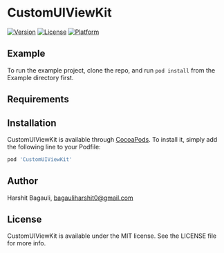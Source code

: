 # CustomUIViewKit

[![Version](https://img.shields.io/cocoapods/v/CustomUIViewKit.svg?style=flat)](https://cocoapods.org/pods/CustomUIViewKit)
[![License](https://img.shields.io/cocoapods/l/CustomUIViewKit.svg?style=flat)](https://cocoapods.org/pods/CustomUIViewKit)
[![Platform](https://img.shields.io/cocoapods/p/CustomUIViewKit.svg?style=flat)](https://cocoapods.org/pods/CustomUIViewKit)

## Example

To run the example project, clone the repo, and run `pod install` from the Example directory first.

## Requirements

## Installation

CustomUIViewKit is available through [CocoaPods](https://cocoapods.org). To install
it, simply add the following line to your Podfile:

```ruby
pod 'CustomUIViewKit'
```

## Author

Harshit Bagauli, bagauliharshit0@gmail.com

## License

CustomUIViewKit is available under the MIT license. See the LICENSE file for more info.
